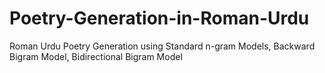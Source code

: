 # Poetry-Generation-in-Roman-Urdu

Roman Urdu Poetry Generation using Standard n-gram Models, Backward Bigram Model, Bidirectional Bigram Model

